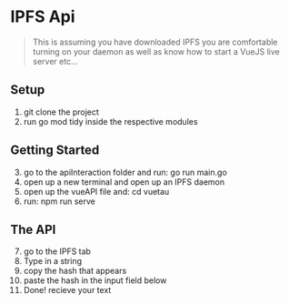 # IPFS Api

> This is assuming you have downloaded IPFS you are comfortable turning on your daemon as well as know how to start a VueJS live server etc...

## Setup
1. git clone the project
2. run go mod tidy inside the respective modules

## Getting Started
3. go to the apiInteraction folder and run: go run main.go
4. open up a new terminal and open up an IPFS daemon
5. open up the vueAPI file and: cd vuetau
6. run: npm run serve

## The API
7. go to the IPFS tab
8. Type in a string
9. copy the hash that appears
10. paste the hash in the input field below
11. Done! recieve your text
